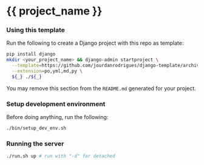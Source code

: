 # {{ project_name }}

### Using this template

Run the following to create a Django project with this repo as template:

```bash
pip install django
mkdir <your_project_name> && django-admin startproject \
  --template=https://github.com/jourdanrodrigues/django-template/archive/master.zip \
  --extension=po,yml,md,py \
  ${_} ./${_}
```

You may remove this section from the `README.md` generated for your project.  

### Setup development environment

Before doing anything, run the following:

```bash
./bin/setup_dev_env.sh
```

### Running the server

```bash
./run.sh up # run with "-d" for detached
```
